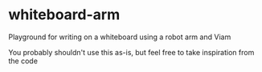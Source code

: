 # whiteboard-arm
Playground for writing on a whiteboard using a robot arm and Viam

You probably shouldn't use this as-is, but feel free to take inspiration from the code
